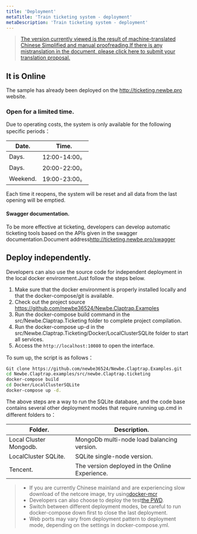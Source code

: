```yaml
---
title: 'Deployment'
metaTitle: 'Train ticketing system - deployment'
metaDescription: 'Train ticketing system - deployment'
---
```


> [The version currently viewed is the result of machine-translated Chinese Simplified and manual proofreading.If there is any mistranslation in the document, please click here to submit your translation proposal.](https://crwd.in/newbeclaptrap)

## It is Online

The sample has already been deployed on the <http://ticketing.newbe.pro> website.

### Open for a limited time.

Due to operating costs, the system is only available for the following specific periods：

| Date.    | Time.        |
| -------- | ------------ |
| Days.    | 12:00-14:00。 |
| Days.    | 20:00-22:00。 |
| Weekend. | 19:00-23:00。 |

Each time it reopens, the system will be reset and all data from the last opening will be emptied.

#### Swagger documentation.

To be more effective at ticketing, developers can develop automatic ticketing tools based on the APIs given in the swagger documentation.Document address<http://ticketing.newbe.pro/swagger>

## Deploy independently.

Developers can also use the source code for independent deployment in the local docker environment.Just follow the steps below.

1. Make sure that the docker environment is properly installed locally and that the docker-compose/git is available.
2. Check out the project source <https://github.com/newbe36524/Newbe.Claptrap.Examples>
3. Run the docker-compose build command in the src/Newbe.Claptrap.Ticketing folder to complete project compilation.
4. Run the docker-compose up-d in the src/Newbe.Claptrap.Ticketing/Docker/LocalClusterSQLite folder to start all services.
5. Access the `http://localhost:10080` to open the interface.

To sum up, the script is as follows：

```bash
Git clone https://github.com/newbe36524/Newbe.Claptrap.Examples.git
cd Newbe.Claptrap.examples/src/newbe.Claptrap.ticketing
docker-compose build
cd Docker/LocalClusterSQLite
docker-compose up -d.
```

The above steps are a way to run the SQLite database, and the code base contains several other deployment modes that require running up.cmd in different folders to：

| Folder.                | Description.                                   |
| ---------------------- | ---------------------------------------------- |
| Local Cluster Mongodb. | MongoDb multi-node load balancing version.     |
| LocalCluster SQLite.   | SQLite single-node version.                    |
| Tencent.               | The version deployed in the Online Experience. |

> - If you are currently Chinese mainland and are experiencing slow download of the netcore image, try using[docker-mcr](https://github.com/newbe36524/Newbe.McrMirror)
> - Developers can also choose to deploy the test[the PWD](https://labs.play-with-docker.com/).
> - Switch between different deployment modes, be careful to run docker-compose down first to close the last deployment.
> - Web ports may vary from deployment pattern to deployment mode, depending on the settings in docker-compose.yml.
